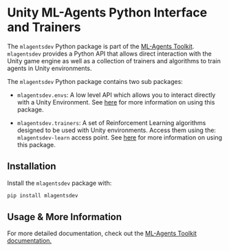 # Unity ML-Agents Python Interface and Trainers

The `mlagentsdev` Python package is part of the
[ML-Agents Toolkit](https://github.com/Unity-Technologies/ml-agents).
`mlagentsdev` provides a Python API that allows direct interaction with the Unity
game engine as well as a collection of trainers and algorithms to train agents
in Unity environments.

The `mlagentsdev` Python package contains two sub packages:

* `mlagentsdev.envs`: A low level API which allows you to interact directly with a
  Unity Environment. See
  [here](https://github.com/Unity-Technologies/ml-agents/blob/master/docs/Python-API.md)
  for more information on using this package.

* `mlagentsdev.trainers`: A set of Reinforcement Learning algorithms designed to be
  used with Unity environments. Access them using the: `mlagentsdev-learn` access
  point. See
  [here](https://github.com/Unity-Technologies/ml-agents/blob/master/docs/Training-ML-Agents.md)
  for more information on using this package.

## Installation

Install the `mlagentsdev` package with:

```sh
pip install mlagentsdev
```

## Usage & More Information

For more detailed documentation, check out the
[ML-Agents Toolkit documentation.](https://github.com/Unity-Technologies/ml-agents/blob/master/docs/Readme.md)

